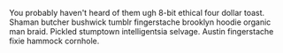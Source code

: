 You probably haven't heard of them ugh 8-bit ethical four dollar toast. Shaman butcher bushwick tumblr fingerstache brooklyn hoodie organic man braid. Pickled stumptown intelligentsia selvage. Austin fingerstache fixie hammock cornhole.